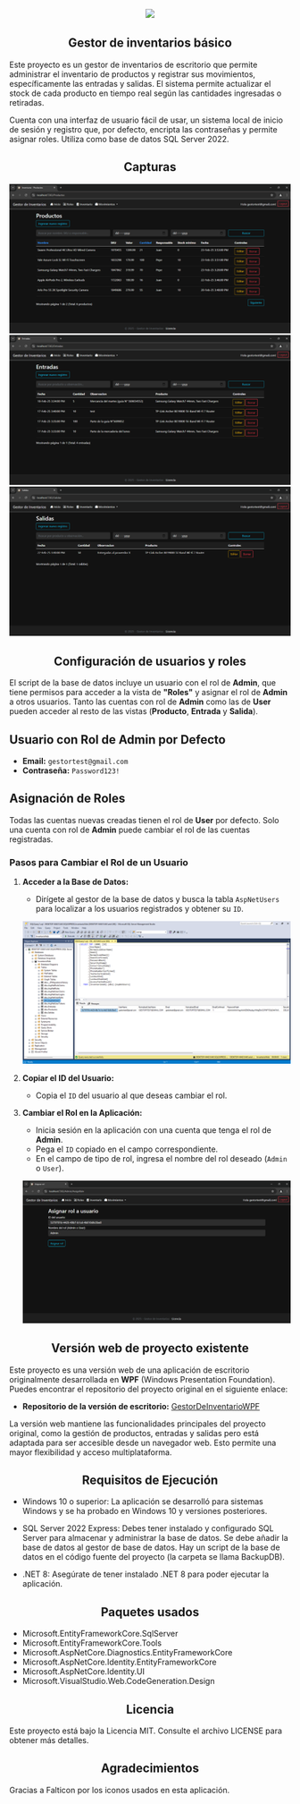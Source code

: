 <p align="center">
  <img src="./InventarioWeb\wwwroot\favicon.ico">
</p>

<h2 align="center">Gestor de inventarios básico</h2>
<p align="left">

Este proyecto es un gestor de inventarios de escritorio que permite administrar el inventario de productos y registrar sus movimientos, específicamente las entradas y salidas. El sistema permite actualizar el stock de cada producto en tiempo real según las cantidades ingresadas o retiradas.

Cuenta con una interfaz de usuario fácil de usar, un sistema local de inicio de sesión y registro que, por defecto, encripta las contraseñas y permite asignar roles. Utiliza como base de datos SQL Server 2022.

<h2 align="center">Capturas</h2>
<p align="left">

<img src="./InventarioWeb/Captures/1.png">
<img src="./InventarioWeb/Captures/2.png">
<img src="./InventarioWeb/Captures/3.png">

<h2 align="center">Configuración de usuarios y roles</h2>
<p align="left">

El script de la base de datos incluye un usuario con el rol de **Admin**, que tiene permisos para acceder a la vista de **"Roles"** y asignar el rol de **Admin** a otros usuarios. Tanto las cuentas con rol de **Admin** como las de **User** pueden acceder al resto de las vistas (**Producto**, **Entrada** y **Salida**).

## Usuario con Rol de Admin por Defecto

- **Email:** `gestortest@gmail.com`  
- **Contraseña:** `Password123!`

## Asignación de Roles

Todas las cuentas nuevas creadas tienen el rol de **User** por defecto. Solo una cuenta con rol de **Admin** puede cambiar el rol de las cuentas registradas.

### Pasos para Cambiar el Rol de un Usuario

1. **Acceder a la Base de Datos:**
   - Dirígete al gestor de la base de datos y busca la tabla `AspNetUsers` para localizar a los usuarios registrados y obtener su `ID`.

   ![Captura de la tabla AspNetUsers](./InventarioWeb/Captures/rol1.png)

2. **Copiar el ID del Usuario:**
   - Copia el `ID` del usuario al que deseas cambiar el rol.

3. **Cambiar el Rol en la Aplicación:**
   - Inicia sesión en la aplicación con una cuenta que tenga el rol de **Admin**.
   - Pega el `ID` copiado en el campo correspondiente.
   - En el campo de tipo de rol, ingresa el nombre del rol deseado (`Admin` o `User`).

   ![Captura del formulario de cambio de rol](./InventarioWeb/Captures/rol2.png)

<h2 align="center">Versión web de proyecto existente</h2>
<p align="left">

Este proyecto es una versión web de una aplicación de escritorio originalmente desarrollada en **WPF** (Windows Presentation Foundation). Puedes encontrar el repositorio del proyecto original en el siguiente enlace:

- **Repositorio de la versión de escritorio:** [GestorDeInventarioWPF](https://github.com/lextrack/GestorDeInventarioWPF)

La versión web mantiene las funcionalidades principales del proyecto original, como la gestión de productos, entradas y salidas pero está adaptada para ser accesible desde un navegador web. Esto permite una mayor flexibilidad y acceso multiplataforma.

<h2 align="center">Requisitos de Ejecución</h2>
<p align="left">

* Windows 10 o superior: La aplicación se desarrolló para sistemas Windows y se ha probado en Windows 10 y versiones posteriores.

* SQL Server 2022 Express: Debes tener instalado y configurado SQL Server para almacenar y administrar la base de datos. Se debe añadir la base de datos al gestor de base de datos. Hay un script de la base de datos en el código fuente del proyecto (la carpeta se llama BackupDB).

* .NET 8: Asegúrate de tener instalado .NET 8 para poder ejecutar la aplicación.

<h2 align="center">Paquetes usados</h2>
<p align="left">

* Microsoft.EntityFrameworkCore.SqlServer
* Microsoft.EntityFrameworkCore.Tools
* Microsoft.AspNetCore.Diagnostics.EntityFrameworkCore
* Microsoft.AspNetCore.Identity.EntityFrameworkCore
* Microsoft.AspNetCore.Identity.UI
* Microsoft.VisualStudio.Web.CodeGeneration.Design

<h2 align="center">Licencia</h2>
<p align="left">

Este proyecto está bajo la Licencia MIT. Consulte el archivo LICENSE para obtener más detalles.

<h2 align="center">Agradecimientos</h2>
<p align="left">

Gracias a Falticon por los iconos usados en esta aplicación.

